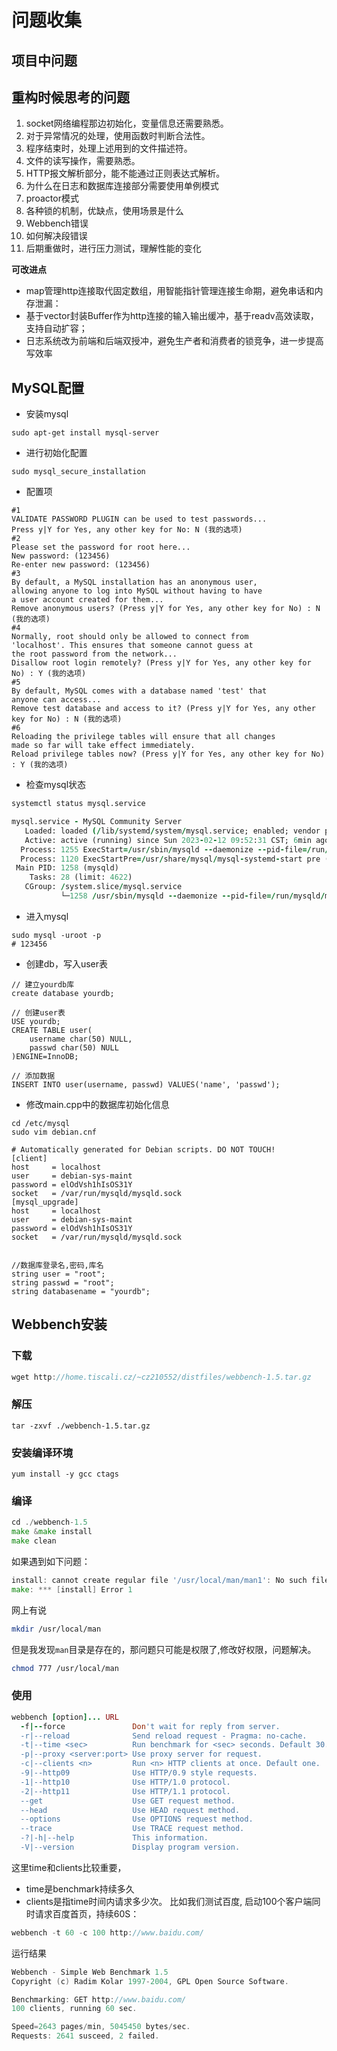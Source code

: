 问题收集
===

## 项目中问题

## 重构时候思考的问题

1. socket网络编程那边初始化，变量信息还需要熟悉。
2. 对于异常情况的处理，使用函数时判断合法性。
3. 程序结束时，处理上述用到的文件描述符。
4. 文件的读写操作，需要熟悉。
5. HTTP报文解析部分，能不能通过正则表达式解析。
6. 为什么在日志和数据库连接部分需要使用单例模式
7. proactor模式
8. 各种锁的机制，优缺点，使用场景是什么
9. Webbench错误
10. 如何解决段错误
11. 后期重做时，进行压力测试，理解性能的变化

**可改进点**

- map管理http连接取代固定数组，用智能指针管理连接生命期，避免串话和内存泄漏：
- 基于vector<char>封装Buffer作为http连接的输入输出缓冲，基于readv高效读取，支持自动扩容；
- 日志系统改为前端和后端双授冲，避免生产者和消费者的锁竞争，进一步提高写效率







## MySQL配置

- 安装mysql

```pgsql
sudo apt-get install mysql-server
```

- 进行初始化配置

```ebnf
sudo mysql_secure_installation
```

- 配置项

```livecodeserver
#1
VALIDATE PASSWORD PLUGIN can be used to test passwords...
Press y|Y for Yes, any other key for No: N (我的选项)
#2
Please set the password for root here...
New password: (123456)
Re-enter new password: (123456)
#3
By default, a MySQL installation has an anonymous user,
allowing anyone to log into MySQL without having to have
a user account created for them...
Remove anonymous users? (Press y|Y for Yes, any other key for No) : N (我的选项)
#4
Normally, root should only be allowed to connect from
'localhost'. This ensures that someone cannot guess at
the root password from the network...
Disallow root login remotely? (Press y|Y for Yes, any other key for No) : Y (我的选项)
#5
By default, MySQL comes with a database named 'test' that
anyone can access...
Remove test database and access to it? (Press y|Y for Yes, any other key for No) : N (我的选项)
#6
Reloading the privilege tables will ensure that all changes
made so far will take effect immediately.
Reload privilege tables now? (Press y|Y for Yes, any other key for No) : Y (我的选项)
```

- 检查mysql状态

```fortran
systemctl status mysql.service

mysql.service - MySQL Community Server
   Loaded: loaded (/lib/systemd/system/mysql.service; enabled; vendor preset: e
   Active: active (running) since Sun 2023-02-12 09:52:31 CST; 6min ago
  Process: 1255 ExecStart=/usr/sbin/mysqld --daemonize --pid-file=/run/mysqld/m
  Process: 1120 ExecStartPre=/usr/share/mysql/mysql-systemd-start pre (code=exi
 Main PID: 1258 (mysqld)
    Tasks: 28 (limit: 4622)
   CGroup: /system.slice/mysql.service
           └─1258 /usr/sbin/mysqld --daemonize --pid-file=/run/mysqld/mysqld.pi
```

- 进入mysql

```shell
sudo mysql -uroot -p
# 123456
```

- 创建db，写入user表

```shell
// 建立yourdb库
create database yourdb;

// 创建user表
USE yourdb;
CREATE TABLE user(
    username char(50) NULL,
    passwd char(50) NULL
)ENGINE=InnoDB;

// 添加数据
INSERT INTO user(username, passwd) VALUES('name', 'passwd');
```

- 修改main.cpp中的数据库初始化信息

```shell
cd /etc/mysql
sudo vim debian.cnf

# Automatically generated for Debian scripts. DO NOT TOUCH!
[client]
host     = localhost
user     = debian-sys-maint
password = elOdVsh1hIsOS31Y
socket   = /var/run/mysqld/mysqld.sock
[mysql_upgrade]
host     = localhost
user     = debian-sys-maint
password = elOdVsh1hIsOS31Y
socket   = /var/run/mysqld/mysqld.sock


//数据库登录名,密码,库名
string user = "root";
string passwd = "root";
string databasename = "yourdb";
```

## Webbench安装

### 下载

```cpp
wget http://home.tiscali.cz/~cz210552/distfiles/webbench-1.5.tar.gz
```

### 解压

```undefined
tar -zxvf ./webbench-1.5.tar.gz
```

### 安装编译环境

```undefined
yum install -y gcc ctags
```

### 编译

```go
cd ./webbench-1.5
make &make install
make clean
```

如果遇到如下问题：

```go
install: cannot create regular file '/usr/local/man/man1': No such file or directory
make: *** [install] Error 1
```

网上有说

```bash
mkdir /usr/local/man
```

但是我发现`man`目录是存在的，那问题只可能是权限了,修改好权限，问题解决。

```bash
chmod 777 /usr/local/man
```

### 使用

```ruby
webbench [option]... URL
  -f|--force               Don't wait for reply from server.
  -r|--reload              Send reload request - Pragma: no-cache.
  -t|--time <sec>          Run benchmark for <sec> seconds. Default 30.
  -p|--proxy <server:port> Use proxy server for request.
  -c|--clients <n>         Run <n> HTTP clients at once. Default one.
  -9|--http09              Use HTTP/0.9 style requests.
  -1|--http10              Use HTTP/1.0 protocol.
  -2|--http11              Use HTTP/1.1 protocol.
  --get                    Use GET request method.
  --head                   Use HEAD request method.
  --options                Use OPTIONS request method.
  --trace                  Use TRACE request method.
  -?|-h|--help             This information.
  -V|--version             Display program version.
```

这里time和clients比较重要，

- time是benchmark持续多久
- clients是指time时间内请求多少次。
   比如我们测试百度, 启动100个客户端同时请求百度首页，持续60S：

```swift
webbench -t 60 -c 100 http://www.baidu.com/
```

运行结果

```swift
Webbench - Simple Web Benchmark 1.5
Copyright (c) Radim Kolar 1997-2004, GPL Open Source Software.

Benchmarking: GET http://www.baidu.com/
100 clients, running 60 sec.

Speed=2643 pages/min, 5045450 bytes/sec.
Requests: 2641 susceed, 2 failed.
```